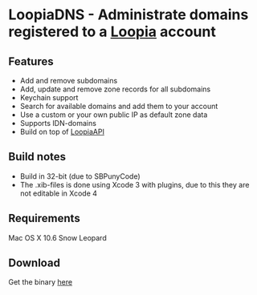 # LoopiaDNS - Administrate domains registered to a [Loopia](https://loopia.se/ "Loopia website") account

## Features
* Add and remove subdomains
* Add, update and remove zone records for all subdomains
* Keychain support
* Search for available domains and add them to your account
* Use a custom or your own public IP as default zone data
* Supports IDN-domains
* Build on top of [LoopiaAPI](http://github.com/blommegard/LoopiaAPI "LoopiaAPI website")

## Build notes
* Build in 32-bit (due to SBPunyCode)
* The .xib-files is done using Xcode 3 with plugins, due to this they are not editable in Xcode 4

## Requirements

Mac OS X 10.6 Snow Leopard

## Download

Get the binary [here](later/ "Github download")

